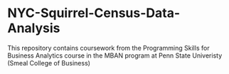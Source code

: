 # NYC-Squirrel-Census-Data-Analysis

This repository contains coursework from the Programming Skills for Business Analytics course in the MBAN program at Penn State Univeristy (Smeal College of Business)
